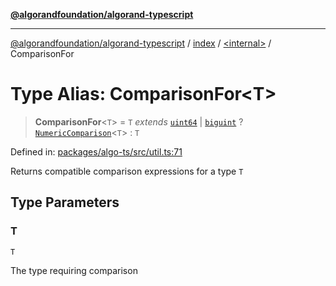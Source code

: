 [**@algorandfoundation/algorand-typescript**](../../../README.md)

***

[@algorandfoundation/algorand-typescript](../../../README.md) / [index](../../README.md) / [\<internal\>](../README.md) / ComparisonFor

# Type Alias: ComparisonFor\<T\>

> **ComparisonFor**\<`T`\> = `T` *extends* [`uint64`](../../type-aliases/uint64.md) \| [`biguint`](../../type-aliases/biguint.md) ? [`NumericComparison`](NumericComparison.md)\<`T`\> : `T`

Defined in: [packages/algo-ts/src/util.ts:71](https://github.com/algorandfoundation/puya-ts/blob/main/packages/algo-ts/src/util.ts#L71)

Returns compatible comparison expressions for a type `T`

## Type Parameters

### T

`T`

The type requiring comparison
